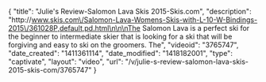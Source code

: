 {
    "title": "Julie's Review-Salomon Lava Skis 2015-Skis.com",
    "description": "http:\/\/www.skis.com\/Salomon-Lava-Womens-Skis-with-L-10-W-Bindings-2015\/361028P,default,pd.html\n\n\nThe Salomon Lava is a perfect ski for the beginner to intermediate skier that is looking for a ski that will be forgiving and easy to ski on the groomers. The",
    "videoid": "3765747",
    "date_created": "1411361114",
    "date_modified": "1418182001",
    "type": "captivate",
    "layout": "video",
    "url": "\/v\/julie-s-review-salomon-lava-skis-2015-skis-com\/3765747"
}